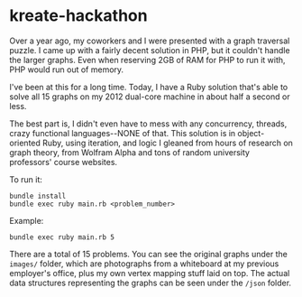 # kreate-hackathon

Over a year ago, my coworkers and I were presented with a graph traversal puzzle. I came up with a fairly decent solution in PHP, but it couldn't handle the larger graphs. Even when reserving 2GB of RAM for PHP to run it with, PHP would run out of memory.

I've been at this for a long time. Today, I have a Ruby solution that's able to solve all 15 graphs on my 2012 dual-core machine in about half a second or less.

The best part is, I didn't even have to mess with any concurrency, threads, crazy functional languages--NONE of that. This solution is in object-oriented Ruby, using iteration, and logic I gleaned from hours of research on graph theory, from Wolfram Alpha and tons of random university professors' course websites.

To run it:

    bundle install
    bundle exec ruby main.rb <problem_number>

Example:

    bundle exec ruby main.rb 5

There are a total of 15 problems. You can see the original graphs under the `images/` folder, which are photographs from a whiteboard at my previous employer's office, plus my own vertex mapping stuff laid on top. The actual data structures representing the graphs can be seen under the `/json` folder.
